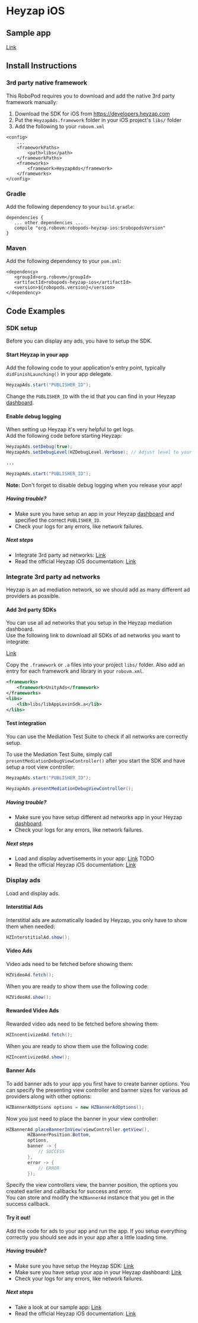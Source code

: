 # Heyzap iOS

## Sample app

[Link](https://github.com/robovm/robovm-samples/tree/master/robopods/heyzap/ios)

## Install Instructions

### 3rd party native framework
This RoboPod requires you to download and add the native 3rd party framework manually:

1. Download the SDK for iOS from https://developers.heyzap.com
2. Put the `HeyzapAds.framework` folder in your iOS project's `libs/` folder
3. Add the following to your `robovm.xml`

```
<config>
    ...
    <frameworkPaths>
        <path>libs</path>
    </frameworkPaths>
    <frameworks>
        <framework>HeyzapAds</framework>
    </frameworks>
</config>
```

### Gradle

Add the following dependency to your `build.gradle`:

```
dependencies {
   ... other dependencies ...
   compile "org.robovm:robopods-heyzap-ios:$robopodsVersion"
}
```

### Maven

Add the following dependency to your `pom.xml`:

```
<dependency>
   <groupId>org.robovm</groupId>
   <artifactId>robopods-heyzap-ios</artifactId>
   <version>${robopods.version}</version>
</dependency>
```

## Code Examples

### SDK setup

Before you can display any ads, you have to setup the SDK.

#### Start Heyzap in your app

Add the following code to your application's entry point, typically `didFinishLaunching()`
in your app delegate.

```Java
HeyzapAds.start("PUBLISHER_ID");
```

Change the `PUBLISHER_ID` with the id that you can find in your Heyzap [dashboard](https://developers.heyzap.com/account).

#### Enable debug logging

When setting up Heyzap it's very helpful to get logs.  
Add the following code before starting Heyzap:

```Java
HeyzapAds.setDebug(true);
HeyzapAds.setDebugLevel(HZDebugLevel.Verbose); // Adjust level to your needs.

...

HeyzapAds.start("PUBLISHER_ID");
```

__Note:__ Don't forget to disable debug logging when you release your app!

##### Having trouble?

- Make sure you have setup an app in your Heyzap [dashboard](https://developers.heyzap.com/)
and specified the correct `PUBLISHER_ID`.
- Check your logs for any errors, like network failures.

##### Next steps

- Integrate 3rd party ad networks: [Link](#integrate-3rd-party-ad-networks)
- Read the official Heyzap iOS documentation: [Link](https://developers.heyzap.com/docs/ios_sdk_setup_and_requirements)

### Integrate 3rd party ad networks

Heyzap is an ad mediation network, so we should add as many different ad providers as possible.

#### Add 3rd party SDKs

You can use all ad networks that you setup in the Heyzap mediation dashboard.  
Use the following link to download all SDKs of ad networks you want to integrate:

[Link](https://developers.heyzap.com/docs/ios_sdk_setup_and_requirements)

Copy the `.framework` or `.a` files into your project `libs/` folder.
Also add an entry for each framework and library in your `robovm.xml`.

```xml
<frameworks>
    <framework>UnityAds</framework>
</frameworks>
<libs>
    <lib>libs/libAppLovinSdk.a</lib>
</libs>
```

#### Test integration

You can use the Mediation Test Suite to check if all networks are correctly setup.

To use the Mediation Test Suite, simply call `presentMediationDebugViewController()` after you start the SDK and have setup a root view controller:

```Java
HeyzapAds.start("PUBLISHER_ID");
    
HeyzapAds.presentMediationDebugViewController();
```

##### Having trouble?

- Make sure you have setup different ad networks app in your Heyzap [dashboard](https://developers.heyzap.com/).
- Check your logs for any errors, like network failures.

##### Next steps

- Load and display advertisements in your app: [Link](#display-ads) TODO
- Read the official Heyzap iOS documentation: [Link](https://developers.heyzap.com/docs/ios_sdk_setup_and_requirements)

### Display ads

Load and display ads.

#### Interstitial Ads

Interstitial ads are automatically loaded by Heyzap, you only have to show them when needed:

```Java
HZInterstitialAd.show();
```

#### Video Ads

Video ads need to be fetched before showing them:

```Java
HZVideoAd.fetch();
```

When you are ready to show them use the following code:

```Java
HZVideoAd.show();
```

#### Rewarded Video Ads

Rewarded video ads need to be fetched before showing them:

```Java
HZIncentivizedAd.fetch();
```

When you are ready to show them use the following code:

```Java
HZIncentivizedAd.show();
```

#### Banner Ads

To add banner ads to your app you first have to create banner options. You can specify the presenting view controller and 
banner sizes for various ad providers along with other options:

```Java
HZBannerAdOptions options = new HZBannerAdOptions();
```

Now you just need to place the banner in your view controller:

```Java
HZBannerAd.placeBannerInView(viewController.getView(),
        HZBannerPosition.Bottom,
        options,
        banner -> {
            // SUCCESS
        },
        error -> {
            // ERROR
        });
```

Specify the view controllers view, the banner position, the options you created earlier and callbacks for success and error.  
You can store and modify the `HZBannerAd` instance that you get in the success callback.

#### Try it out!

Add the code for ads to your app and run the app. If you setup everything correctly you should see ads in your app after a little loading time.

##### Having trouble?

- Make sure you have setup the Heyzap SDK: [Link](#sdk-setup)
- Make sure you have setup your app in your Heyzap dashboard: [Link](https://developers.heyzap.com/)
- Check your logs for any errors, like network failures.

##### Next steps

- Take a look at our sample app: [Link](https://github.com/robovm/robovm-samples/tree/master/robopods/heyzap/ios)
- Read the official Heyzap iOS documentation: [Link](https://developers.heyzap.com/docs/ios_sdk_setup_and_requirements)